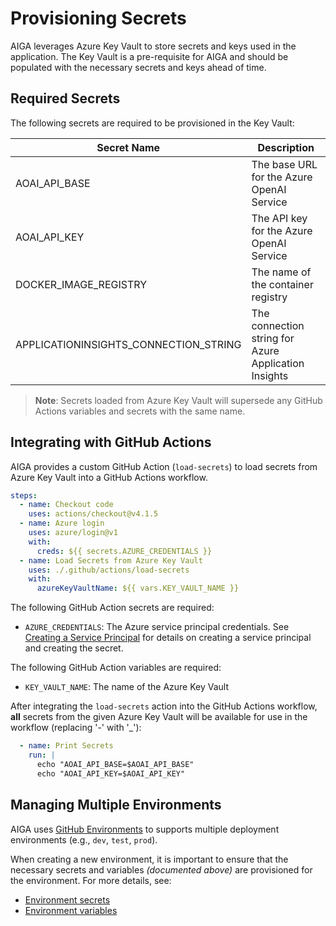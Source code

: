 # Provisioning Secrets

AIGA leverages Azure Key Vault to store secrets and keys used in the application. The Key Vault is a pre-requisite for AIGA and should be populated with the necessary secrets and keys ahead of time.

## Required Secrets

The following secrets are required to be provisioned in the Key Vault:

| Secret Name | Description |
| ----------- | ----------- |
| AOAI_API_BASE | The base URL for the Azure OpenAI Service |
| AOAI_API_KEY | The API key for the Azure OpenAI Service |
| DOCKER_IMAGE_REGISTRY | The name of the container registry |
| APPLICATIONINSIGHTS_CONNECTION_STRING | The connection string for Azure Application Insights |

> **Note**: Secrets loaded from Azure Key Vault will supersede any GitHub Actions variables and secrets with the same name.

## Integrating with GitHub Actions

AIGA provides a custom GitHub Action (`load-secrets`) to load secrets from Azure Key Vault into a GitHub Actions workflow.

```yaml
steps:
  - name: Checkout code
    uses: actions/checkout@v4.1.5
  - name: Azure login
    uses: azure/login@v1
    with:
      creds: ${{ secrets.AZURE_CREDENTIALS }}
  - name: Load Secrets from Azure Key Vault
    uses: ./.github/actions/load-secrets
    with:
      azureKeyVaultName: ${{ vars.KEY_VAULT_NAME }}
```

The following GitHub Action secrets are required:

- `AZURE_CREDENTIALS`: The Azure service principal credentials. See [Creating a Service Principal](https://learn.microsoft.com/en-us/azure/developer/github/connect-from-azure#use-the-azure-login-action-with-a-service-principal-secret) for details on creating a service principal and creating the secret.

The following GitHub Action variables are required:

- `KEY_VAULT_NAME`: The name of the Azure Key Vault

After integrating the `load-secrets` action into the GitHub Actions workflow, **all** secrets from the given Azure Key Vault will be available for use in the workflow (replacing '-' with '_'):

```yaml
  - name: Print Secrets
    run: |
      echo "AOAI_API_BASE=$AOAI_API_BASE"
      echo "AOAI_API_KEY=$AOAI_API_KEY"
```

## Managing Multiple Environments

AIGA uses [GitHub Environments](https://docs.github.com/en/actions/deployment/targeting-different-environments/managing-environments-for-deployment) to supports multiple deployment environments (e.g., `dev`, `test`, `prod`).

When creating a new environment, it is important to ensure that the necessary secrets and variables *(documented above)* are provisioned for the environment. For more details, see:

- [Environment secrets](https://docs.github.com/en/actions/deployment/targeting-different-environments/managing-environments-for-deployment#environment-secrets)
- [Environment variables](https://docs.github.com/en/actions/deployment/targeting-different-environments/managing-environments-for-deployment#environment-variables)
